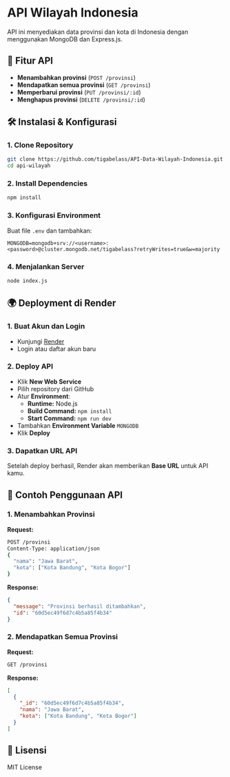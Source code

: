 # API Wilayah Indonesia

API ini menyediakan data provinsi dan kota di Indonesia dengan menggunakan MongoDB dan Express.js.

## 🚀 Fitur API
- **Menambahkan provinsi** (`POST /provinsi`)
- **Mendapatkan semua provinsi** (`GET /provinsi`)
- **Memperbarui provinsi** (`PUT /provinsi/:id`)
- **Menghapus provinsi** (`DELETE /provinsi/:id`)

## 🛠️ Instalasi & Konfigurasi
### 1. Clone Repository
```sh
git clone https://github.com/tigabelass/API-Data-Wilayah-Indonesia.git
cd api-wilayah
```

### 2. Install Dependencies
```sh
npm install
```

### 3. Konfigurasi Environment
Buat file `.env` dan tambahkan:
```
MONGODB=mongodb+srv://<username>:<password>@cluster.mongodb.net/tigabelass?retryWrites=true&w=majority
```

### 4. Menjalankan Server
```sh
node index.js
```

## 🌍 Deployment di Render
### 1. Buat Akun dan Login
- Kunjungi [Render](https://render.com/)
- Login atau daftar akun baru

### 2. Deploy API
- Klik **New Web Service**
- Pilih repository dari GitHub
- Atur **Environment**:
  - **Runtime:** Node.js
  - **Build Command:** `npm install`
  - **Start Command:** `npm run dev`
- Tambahkan **Environment Variable** `MONGODB`
- Klik **Deploy**

### 3. Dapatkan URL API
Setelah deploy berhasil, Render akan memberikan **Base URL** untuk API kamu.

## 📌 Contoh Penggunaan API
### 1. Menambahkan Provinsi
**Request:**
```sh
POST /provinsi
Content-Type: application/json
{
  "nama": "Jawa Barat",
  "kota": ["Kota Bandung", "Kota Bogor"]
}
```
**Response:**
```json
{
  "message": "Provinsi berhasil ditambahkan",
  "id": "60d5ec49f6d7c4b5a85f4b34"
}
```

### 2. Mendapatkan Semua Provinsi
**Request:**
```sh
GET /provinsi
```
**Response:**
```json
[
  {
    "_id": "60d5ec49f6d7c4b5a85f4b34",
    "nama": "Jawa Barat",
    "kota": ["Kota Bandung", "Kota Bogor"]
  }
]
```

## 📜 Lisensi
MIT License

